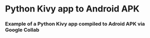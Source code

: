 # Python Kivy app to Android APK
### Example of a Python Kivy app compiled to Adroid APK via Google Collab
